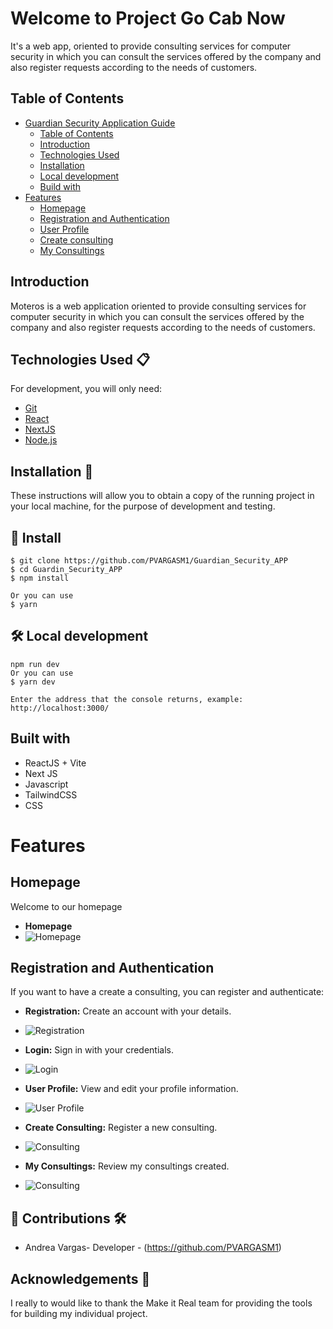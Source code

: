 # Welcome to Project Go Cab Now 

It's a web app, oriented to provide consulting services for computer security in which you can consult the services offered by the company and also register requests according to the needs of customers.

## Table of Contents

- [Guardian Security Application Guide](#Guardian-Security-application-guide-)
  - [Table of Contents](#table-of-contents)
  - [Introduction](#introduction)
  - [Technologies Used](#technologies-used)
  - [Installation](#installation)
  - [Local development](#Local-development)
  - [Build with](#Build-with)
- [Features](#features)
  - [Homepage](#homepage)
  - [Registration and Authentication](#registration-and-authentication)
  - [User Profile](#user-profile)
  - [Create consulting](#create-consulting)
  - [My Consultings](#review-my-consulting)

## Introduction

Moteros is a web application oriented to provide consulting services for computer security in which you can consult the services offered by the company and also register requests according to the needs of customers.


## Technologies Used 📋

For development, you will only need:

- [Git](https://git-scm.com/downloads)
- [React](https://es.react.dev/)
- [NextJS](https://nextjs.org/)
- [Node.js](https://nodejs.org)


## Installation 🚀

These instructions will allow you to obtain a copy of the running project in your local machine, for the purpose of development and testing.

## 🔧 Install 

    $ git clone https://github.com/PVARGASM1/Guardian_Security_APP
    $ cd Guardin_Security_APP
    $ npm install
    
    Or you can use
    $ yarn

## 🛠️ Local development

    npm run dev
    Or you can use
    $ yarn dev

    Enter the address that the console returns, example: http://localhost:3000/

## Built with

- ReactJS + Vite
- Next JS
- Javascript
- TailwindCSS
- CSS

# Features

## Homepage

Welcome to our homepage

- **Homepage**
- ![Homepage](public/Screenshot_home.jpg)

## Registration and Authentication

If you want to have a create a consulting, you can register and authenticate:

- **Registration:** Create an account with your details.
- ![Registration](public/Screenshot_register.jpg)

- **Login:** Sign in with your credentials.
- ![Login](public/Screenshot_login.jpg)

- **User Profile:** View and edit your profile information.
- ![User Profile](public/Screenshot_profile.jpg)

- **Create Consulting:** Register a new consulting.
- ![Consulting](public/Screenshot_consulting.jpg)

- **My Consultings:** Review my consultings created.
- ![Consulting](public/Screenshot_my-consulting.jpg)


## 👥 Contributions 🛠️

- Andrea Vargas- Developer - (https://github.com/PVARGASM1)

## Acknowledgements 🎁

I really to would like to thank the Make it Real team for providing the tools for building my individual project. 
